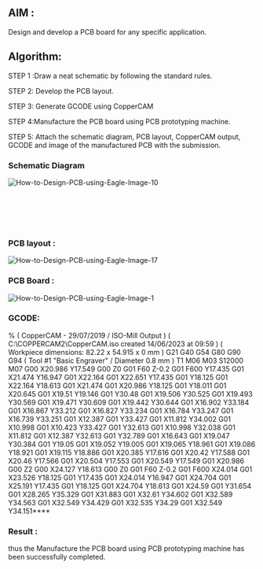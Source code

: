 ## AIM :
Design and develop a PCB board for any specific application.
## Algorithm:
STEP 1 :Draw a neat schematic by following the standard rules.

STEP 2: Develop the PCB layout.

STEP 3: Generate GCODE using CopperCAM

STEP 4:Manufacture the PCB board using PCB prototyping machine.

STEP 5: Attach the schematic diagram, PCB layout, CopperCAM output, GCODE and image of the manufactured PCB with the submission.

### Schematic Diagram
![How-to-Design-PCB-using-Eagle-Image-10](https://github.com/Balajibal/PCB-MiniProject/assets/75234946/f61804de-e29b-43e8-8fd4-5312508c2ba7)

<br><br></br></br>
###  PCB layout :
![How-to-Design-PCB-using-Eagle-Image-17](https://github.com/Balajibal/PCB-MiniProject/assets/75234946/c426ccda-5750-47fe-86f0-6d9944c5db70)

###  PCB Board :
![How-to-Design-PCB-using-Eagle-Image-1](https://github.com/Balajibal/PCB-MiniProject/assets/75234946/4b15cd4d-58aa-49b3-a95a-fd082515e4c0)





### GCODE:
%
( CopperCAM - 29/07/2019 / ISO-Mill Output )
( C:\COPPERCAM2\CopperCAM.iso created 14/06/2023 at 09:59 )
( Workpiece dimensions: 82.22 x 54.915 x 0 mm )
G21 G40 G54
G80 G90 G94
( Tool #1 "Basic Engraver" / Diameter 0.8 mm )
T1 M06
M03 S12000
M07
G00 X20.986 Y17.549
G00 Z0
G01 F60 Z-0.2
G01 F600 Y17.435
G01 X21.474 Y16.947
G01 X22.164
G01 X22.651 Y17.435
G01 Y18.125
G01 X22.164 Y18.613
G01 X21.474
G01 X20.986 Y18.125
G01 Y18.011
G01 X20.645
G01 X19.51 Y19.146
G01 Y30.48
G01 X19.506 Y30.525
G01 X19.493 Y30.569
G01 X19.471 Y30.609
G01 X19.442 Y30.644
G01 X16.902 Y33.184
G01 X16.867 Y33.212
G01 X16.827 Y33.234
G01 X16.784 Y33.247
G01 X16.739 Y33.251
G01 X12.387
G01 Y33.427
G01 X11.812 Y34.002
G01 X10.998
G01 X10.423 Y33.427
G01 Y32.613
G01 X10.998 Y32.038
G01 X11.812
G01 X12.387 Y32.613
G01 Y32.789
G01 X16.643
G01 X19.047 Y30.384
G01 Y19.05
G01 X19.052 Y19.005
G01 X19.065 Y18.961
G01 X19.086 Y18.921
G01 X19.115 Y18.886
G01 X20.385 Y17.616
G01 X20.42 Y17.588
G01 X20.46 Y17.566
G01 X20.504 Y17.553
G01 X20.549 Y17.549
G01 X20.986
G00 Z2
G00 X24.127 Y18.613
G00 Z0
G01 F60 Z-0.2
G01 F600 X24.014
G01 X23.526 Y18.125
G01 Y17.435
G01 X24.014 Y16.947
G01 X24.704
G01 X25.191 Y17.435
G01 Y18.125
G01 X24.704 Y18.613
G01 X24.59
G01 Y31.654
G01 X28.265 Y35.329
G01 X31.883
G01 X32.61 Y34.602
G01 X32.589 Y34.563
G01 X32.549 Y34.429
G01 X32.535 Y34.29
G01 X32.549 Y34.151****





### Result :
thus the Manufacture the PCB board using PCB prototyping machine has been successfully completed.
